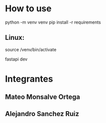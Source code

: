 
# How to use
python -m venv venv
pip install -r requirements
## Linux:
source /venv/bin/activate

fastapi dev

# Integrantes
## Mateo Monsalve Ortega
## Alejandro Sanchez Ruiz
